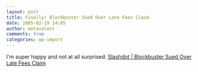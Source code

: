```yaml
---
layout: post
title: Finally! Blockbuster Sued Over Late Fees Claim
date: 2005-02-19 14:05
author: metavalent
comments: true
categories: wp-import
---
```

I'm super happy and not at all surprised. <a href="http://yro.slashdot.org/article.pl?sid=05/02/19/0114222&amp;from=rss">Slashdot | Blockbuster Sued Over Late Fees Claim</a>
